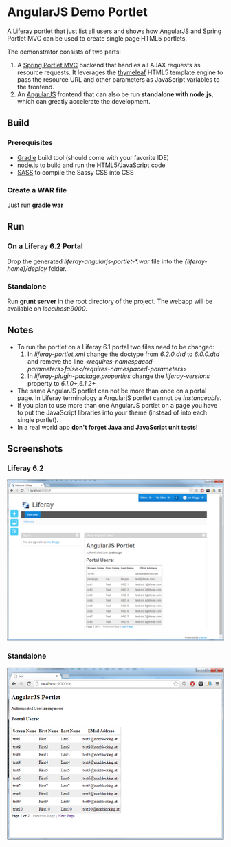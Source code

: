 AngularJS Demo Portlet
======================

A Liferay portlet that just list all users and shows how AngularJS and Spring Portlet MVC can be used to create single page HTML5 portlets.

The demonstrator consists of two parts:

1. A [Spring Portlet MVC](http://docs.spring.io/spring/docs/4.0.x/spring-framework-reference/html/portlet.html) backend that handles all AJAX requests as resource requests. 
   It leverages the [thymeleaf](http://www.thymeleaf.org/) HTML5 template engine to pass the resource URL and other parameters as JavaScript variables to the frontend. 
2. An [AngularJS](https://angularjs.org/) frontend that can also be run **standalone with node.js**, which can greatly accelerate the development.


## Build

### Prerequisites
* [Gradle](http://www.gradle.org/) build tool (should come with your favorite IDE)
* [node.js](http://nodejs.org/) to build and run the HTML5/JavaScript code
* [SASS](http://sass-lang.com/) to compile the Sassy CSS into CSS

### Create a WAR file

Just run **gradle war**

## Run

### On a Liferay 6.2 Portal

Drop the generated _liferay-angularjs-portlet-*.war_ file into the *{liferay-home}/deploy* folder.

### Standalone

Run **grunt server** in the root directory of the project. The webapp will be available on *localhost:9000*.

## Notes

* To run the portlet on a Liferay 6.1 portal two files need to be changed:  
    1. In *liferay-portlet.xml* change the doctype from *6.2.0.dtd* to *6.0.0.dtd* and remove the line *&lt;requires-namespaced-parameters&gt;false&lt;/requires-namespaced-parameters&gt;*
    2. In *liferay-plugin-package.properties* change the *liferay-versions* property to *6.1.0+,6.1.2+*
* The same AngularJS portlet can not be more than once on a portal page. In Liferay terminology a AngularjS portlet cannot be *instanceable*.
* If you plan to use more than one AngularJS portlet on a page you have to put the JavaScript libraries into your theme 
  (instead of into each single portlet).
* In a real world app **don't forget Java and JavaScript unit tests**!

## Screenshots

### Liferay 6.2

![Portlet](screenshot_portlet.png)

### Standalone

![Portlet](screenshot_standalone.png)



